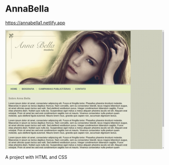 # AnnaBella

https://annabella1.netlify.app

![](Annabella1-website.jpg)

A project with HTML and CSS
